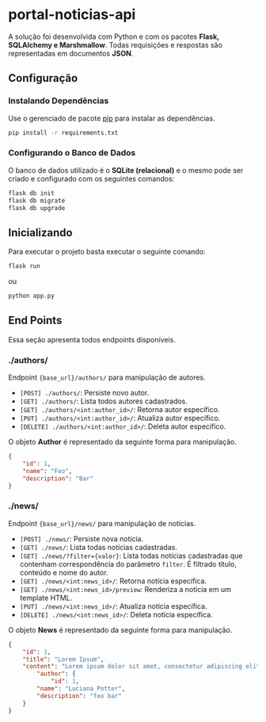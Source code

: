 # portal-noticias-api
A solução foi desenvolvida com Python e com os pacotes **Flask, SQLAlchemy e Marshmallow**.
Todas requisições e respostas são representadas em documentos **JSON**.

## Configuração
### Instalando Dependências
Use o gerenciado de pacote [pip](https://pip.pypa.io/en/stable/) para instalar as dependências.

```bash
pip install -r requirements.txt
```

### Configurando o Banco de Dados
O banco de dados utilizado é o **SQLite (relacional)** e o mesmo pode ser criado e configurado com os seguintes comandos:

```bash
flask db init
flask db migrate
flask db upgrade
```

## Inicializando
Para executar o projeto basta executar o seguinte comando:

```bash
flask run
```
ou
```bash
python app.py
```

## End Points
Essa seção apresenta todos endpoints disponíveis.

### ./authors/
Endpoint `{base_url}/authors/` para manipulação de autores.

- `[POST] ./authors/`:  Persiste novo autor.
- `[GET] ./authors/`: Lista todos autores cadastrados.
- `[GET] ./authors/<int:author_id>/`: Retorna autor específico.
- `[PUT] ./authors/<int:author_id>/`: Atualiza autor específico.
- `[DELETE] ./authors/<int:author_id>/`: Deleta autor específico.

O objeto **Author** é representado da seguinte forma para manipulação.

```json
{
    "id": 1,
    "name": "Foo",
    "description": "Bar"
}
```

### ./news/
Endpoint `{base_url}/news/` para manipulação de notícias.

- `[POST] ./news/`:  Persiste nova notícia.
- `[GET] ./news/`: Lista todas notícias cadastradas.
- `[GET] ./news/?filter={valor}`: Lista todas notícias cadastradas que contenham correspondência do parâmetro `filter`. É filtrado título, conteúdo e nome do autor.
- `[GET] ./news/<int:news_id>/`: Retorna notícia específica.
- `[GET] ./news/<int:news_id>/preview`: Renderiza a noticia em um template HTML.
- `[PUT] ./news/<int:news_id>/`: Atualiza notícia específica.
- `[DELETE] ./news/<int:news_id>/`: Deleta notícia específica.

O objeto **News** é representado da seguinte forma para manipulação.

```json
{
	"id": 1,
	"title": "Lorem Ipsum",
	"content": "Lorem ipsum dolor sit amet, consectetur adipiscing elit. In quam leo, lacinia non sodales ut, porttitor sed sapien. Maecenas sit amet ex imperdiet eros pulvinar hendrerit. Nunc at urna rutrum, sodales eros at, sagittis risus. Interdum et malesuada fames ac ante ipsum primis in faucibus. Ut sed laoreet libero. Vestibulum vitae ultricies turpis, ut malesuada lorem. Fusce mattis vel mauris sed elementum. Nulla porttitor posuere tortor, a euismod felis varius non. Cras a dignissim erat. Mauris dignissim neque ut imperdiet maximus. Maecenas mollis tortor nec ipsum consectetur scelerisque. Maecenas sed felis vitae lectus mattis blandit. In ac hendrerit enim, non sagittis augue. Donec id efficitur sem. Quisque tincidunt tortor eu massa lobortis eleifend.",
    	"author": {
        	"id": 1,
		"name": "Luciana Potter",
		"description": "foo bar"
	}
}
```
